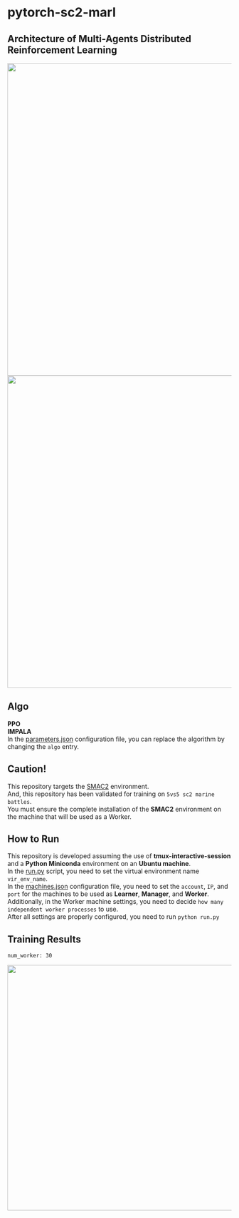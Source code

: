 # pytorch-sc2-marl
## Architecture of Multi-Agents Distributed Reinforcement Learning
<img src="https://github.com/user-attachments/assets/260075c9-57fc-42b2-910e-8e6c3c3328a5" width="700">
<img src="https://github.com/user-attachments/assets/63b3ad0e-5e14-4bcb-ba66-b1e99c4803af" width="700">

## Algo
__PPO__  
__IMPALA__  
In the [parameters.json](https://github.com/ymg1114/pytorch-sc2-marl/blob/main/utils/parameters.json) configuration file, you can replace the algorithm by changing the `algo` entry.  

## Caution!
This repository targets the [SMAC2](https://github.com/oxwhirl/smacv2) environment.  
And, this repository has been validated for training on `5vs5 sc2 marine battles`.  
You must ensure the complete installation of the __SMAC2__ environment on the machine that will be used as a Worker.  

## How to Run
This repository is developed assuming the use of __tmux-interactive-session__ and a __Python Miniconda__ environment on an __Ubuntu machine__.  
In the [run.py](https://github.com/ymg1114/pytorch-sc2-marl/blob/main/run.py) script, you need to set the virtual environment name `vir_env_name`.  
In the [machines.json](https://github.com/ymg1114/pytorch-sc2-marl/blob/main/utils/machines.json) configuration file, you need to set the `account`, `IP`, and `port` for the machines to be used as __Learner__, __Manager__, and __Worker__.   
Additionally, in the Worker machine settings, you need to decide `how many independent worker processes` to use.  
After all settings are properly configured, you need to run `python run.py`

## Training Results
`num_worker: 30`

<img src="https://github.com/user-attachments/assets/d74273e0-3abd-4a3c-ab63-edcc1e07a57d" width="550">
